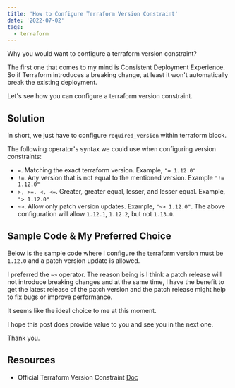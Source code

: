```yaml
---
title: 'How to Configure Terraform Version Constraint'
date: '2022-07-02'
tags:
  - terraform
---
```


Why you would want to configure a terraform version constraint?

The first one that comes to my mind is Consistent Deployment Experience. So if Terraform introduces a breaking change, at least it won't automatically break the existing deployment.

Let's see how you can configure a terraform version constraint.

## Solution

In short, we just have to configure `required_version` within terraform block.

The following operator's syntax we could use when configuring version constraints:

- `=`. Matching the exact terraform version. Example, `"= 1.12.0"`
- `!=`. Any version that is not equal to the mentioned version. Example `"!= 1.12.0"`
- `>, >=, <, <=`. Greater, greater equal, lesser, and lesser equal. Example, `"> 1.12.0"`
- `~>`. Allow only patch version updates. Example, `"~> 1.12.0"`. The above configuration will allow `1.12.1`, `1.12.2`, but not `1.13.0`.

## Sample Code & My Preferred Choice

Below is the sample code where I configure the terraform version must be `1.12.0` and a patch version update is allowed.

I preferred the `~>` operator. The reason being is I think a patch release will not introduce breaking changes and at the same time, I have the benefit to get the latest release of the patch version and the patch release might help to fix bugs or improve performance.

It seems like the ideal choice to me at this moment.

I hope this post does provide value to you and see you in the next one.

Thank you.

## Resources

- Official Terraform Version Constraint [Doc](https://www.terraform.io/language/expressions/version-constraints#-3)
